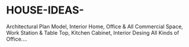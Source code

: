 # HOUSE-IDEAS-
Architectural Plan Model, Interior Home, Office &amp; All Commercial Space, Work Station &amp; Table Top, Kitchen Cabinet, Interior Desing All Kinds of Office﻿....
